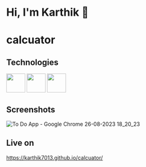 




# Hi, I'm Karthik 👋

# calcuator

## Technologies

<img width="50px" src="https://ik.imagekit.io/ybyfbcvb8/html-5.png?updatedAt=1692968478517"/> <img width="50px" src="https://ik.imagekit.io/ybyfbcvb8/css-3.png?updatedAt=1692968478430"/> <img width="50px" src="https://ik.imagekit.io/ybyfbcvb8/js.png?updatedAt=1692968478459"/>


## Screenshots
![To Do App - Google Chrome 26-08-2023 18_20_23](https://github.com/Karthik7013/calcuator/assets/113322353/0775c42d-6da5-448e-bd13-807ccf45cfac)





## Live on
https://karthik7013.github.io/calcuator/




